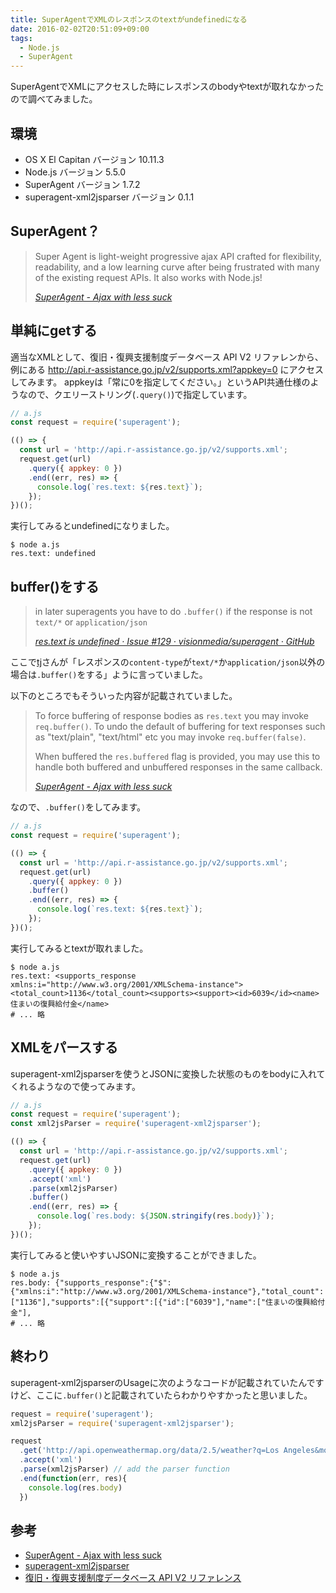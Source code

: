 ```yaml
---
title: SuperAgentでXMLのレスポンスのtextがundefinedになる
date: 2016-02-02T20:51:09+09:00
tags:
  - Node.js
  - SuperAgent
---
```


SuperAgentでXMLにアクセスした時にレスポンスのbodyやtextが取れなかったので調べてみました。

<!--more-->

## 環境

* OS X El Capitan バージョン 10.11.3
* Node.js バージョン 5.5.0
* SuperAgent バージョン 1.7.2
* superagent-xml2jsparser バージョン 0.1.1

## SuperAgent？

> Super Agent is light-weight progressive ajax API crafted for flexibility, readability, and a low learning curve after being frustrated with many of the existing request APIs. It also works with Node.js!
>
> <cite>[SuperAgent - Ajax with less suck](http://visionmedia.github.io/superagent/)</cite>

## 単純にgetする

適当なXMLとして、復旧・復興支援制度データベース API V2 リファレンから、例にある http://api.r-assistance.go.jp/v2/supports.xml?appkey=0 にアクセスしてみます。
appkeyは「常に0を指定してください。」というAPI共通仕様のようなので、クエリーストリング(`.query()`)で指定しています。

```javascript
// a.js
const request = require('superagent');

(() => {
  const url = 'http://api.r-assistance.go.jp/v2/supports.xml';
  request.get(url)
    .query({ appkey: 0 })
    .end((err, res) => {
      console.log(`res.text: ${res.text}`);
    });
})();
```

実行してみるとundefinedになりました。

```
$ node a.js
res.text: undefined
```

## buffer()をする

> in later superagents you have to do `.buffer()` if the response is not `text/*` or `application/json`
>
> <cite>[res.text is undefined · Issue #129 · visionmedia/superagent · GitHub](https://github.com/visionmedia/superagent/issues/129)</cite>

ここで[tj](https://github.com/tj)さんが「レスポンスの`content-type`が`text/*`か`application/json`以外の場合は`.buffer()`をする」ように言っていました。

以下のところでもそういった内容が記載されていました。

> To force buffering of response bodies as `res.text` you may invoke `req.buffer()`. To undo the default of buffering for text responses such as "text/plain", "text/html" etc you may invoke `req.buffer(false)`.
>
> When buffered the `res.buffered` flag is provided, you may use this to handle both buffered and unbuffered responses in the same callback.
>
> <cite>[SuperAgent - Ajax with less suck](http://visionmedia.github.io/superagent/#buffering-responses)</cite>

なので、`.buffer()`をしてみます。

```javascript
// a.js
const request = require('superagent');

(() => {
  const url = 'http://api.r-assistance.go.jp/v2/supports.xml';
  request.get(url)
    .query({ appkey: 0 })
    .buffer()
    .end((err, res) => {
      console.log(`res.text: ${res.text}`);
    });
})();
```

実行してみるとtextが取れました。

```
$ node a.js
res.text: <supports_response xmlns:i="http://www.w3.org/2001/XMLSchema-instance"><total_count>1136</total_count><supports><support><id>6039</id><name>住まいの復興給付金</name>
# ... 略
```

## XMLをパースする

superagent-xml2jsparserを使うとJSONに変換した状態のものをbodyに入れてくれるようなので使ってみます。

```javascript
// a.js
const request = require('superagent');
const xml2jsParser = require('superagent-xml2jsparser');

(() => {
  const url = 'http://api.r-assistance.go.jp/v2/supports.xml';
  request.get(url)
    .query({ appkey: 0 })
    .accept('xml')
    .parse(xml2jsParser)
    .buffer()
    .end((err, res) => {
      console.log(`res.body: ${JSON.stringify(res.body)}`);
    });
})();
```

実行してみると使いやすいJSONに変換することができました。

```
$ node a.js
res.body: {"supports_response":{"$":{"xmlns:i":"http://www.w3.org/2001/XMLSchema-instance"},"total_count":["1136"],"supports":[{"support":[{"id":["6039"],"name":["住まいの復興給付金"],
# ... 略
```

## 終わり

superagent-xml2jsparserのUsageに次のようなコードが記載されていたんですけど、ここに`.buffer()`と記載されていたらわかりやすかったと思いました。

```javascript
request = require('superagent');
xml2jsParser = require('superagent-xml2jsparser');

request
  .get('http://api.openweathermap.org/data/2.5/weather?q=Los Angeles&mode=xml')
  .accept('xml')
  .parse(xml2jsParser) // add the parser function
  .end(function(err, res){
    console.log(res.body)
  })
```

## 参考

* [SuperAgent - Ajax with less suck](http://visionmedia.github.io/superagent/)
* [superagent-xml2jsparser](https://www.npmjs.com/package/superagent-xml2jsparser#usage)
* [復旧・復興支援制度データベース API V2 リファレンス](https://www.r-assistance.go.jp/blob/ssdb-apidoc/API-reference.html)
